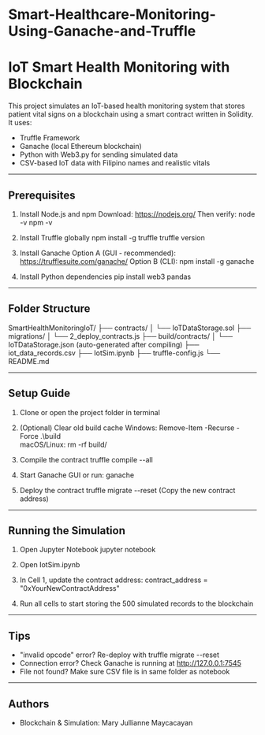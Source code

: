 # Smart-Healthcare-Monitoring-Using-Ganache-and-Truffle

# IoT Smart Health Monitoring with Blockchain

This project simulates an IoT-based health monitoring system that stores patient vital signs on a blockchain using a smart contract written in Solidity. It uses:

- Truffle Framework
- Ganache (local Ethereum blockchain)
- Python with Web3.py for sending simulated data
- CSV-based IoT data with Filipino names and realistic vitals

---

## Prerequisites

1. Install Node.js and npm
   Download: https://nodejs.org/
   Then verify:
   node -v
   npm -v

2. Install Truffle globally
   npm install -g truffle
   truffle version

3. Install Ganache
   Option A (GUI - recommended): https://trufflesuite.com/ganache/
   Option B (CLI):
   npm install -g ganache

4. Install Python dependencies
   pip install web3 pandas

---

## Folder Structure

SmartHealthMonitoringIoT/
├── contracts/
│   └── IoTDataStorage.sol
├── migrations/
│   └── 2_deploy_contracts.js
├── build/contracts/
│   └── IoTDataStorage.json (auto-generated after compiling)
├── iot_data_records.csv
├── IotSim.ipynb
├── truffle-config.js
└── README.md

---

## Setup Guide

1. Clone or open the project folder in terminal

2. (Optional) Clear old build cache
   Windows:
   Remove-Item -Recurse -Force .\build\
   macOS/Linux:
   rm -rf build/

3. Compile the contract
   truffle compile --all

4. Start Ganache GUI or run:
   ganache

5. Deploy the contract
   truffle migrate --reset
   (Copy the new contract address)

---

## Running the Simulation

1. Open Jupyter Notebook
   jupyter notebook

2. Open IotSim.ipynb

3. In Cell 1, update the contract address:
   contract_address = "0xYourNewContractAddress"

4. Run all cells to start storing the 500 simulated records to the blockchain

---

## Tips

- "invalid opcode" error? Re-deploy with truffle migrate --reset
- Connection error? Check Ganache is running at http://127.0.0.1:7545
- File not found? Make sure CSV file is in same folder as notebook

---

## Authors

- Blockchain & Simulation: Mary Jullianne Maycacayan
